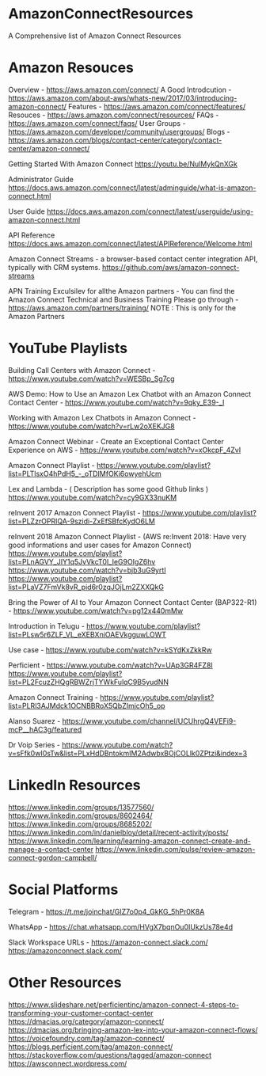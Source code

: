# AmazonConnectResources
 A Comprehensive list of Amazon Connect Resources
 
# Amazon Resouces
Overview - https://aws.amazon.com/connect/
A Good Introdcution - https://aws.amazon.com/about-aws/whats-new/2017/03/introducing-amazon-connect/
Features - https://aws.amazon.com/connect/features/
Resouces - https://aws.amazon.com/connect/resources/
FAQs - https://aws.amazon.com/connect/faqs/
User Groups - https://aws.amazon.com/developer/community/usergroups/
Blogs - https://aws.amazon.com/blogs/contact-center/category/contact-center/amazon-connect/

Getting Started With Amazon Connect 
https://youtu.be/NulMykQnXGk

Administrator Guide
https://docs.aws.amazon.com/connect/latest/adminguide/what-is-amazon-connect.html

User Guide
https://docs.aws.amazon.com/connect/latest/userguide/using-amazon-connect.html

API Reference
https://docs.aws.amazon.com/connect/latest/APIReference/Welcome.html

Amazon Connect Streams - a browser-based contact center integration API, typically with CRM systems.
https://github.com/aws/amazon-connect-streams

APN Training
Exculsilev for allthe Amazon partners - You can find the Amazon Connect Technical and Business Training 
Please go through - https://aws.amazon.com/partners/training/
NOTE : This is only for the Amazon Partners 

# YouTube Playlists
Building Call Centers with Amazon Connect - 
https://www.youtube.com/watch?v=WESBp_Sg7cg

AWS Demo: How to Use an Amazon Lex Chatbot with an Amazon Connect Contact Center - 
https://www.youtube.com/watch?v=9qky_E39-_I

Working with Amazon Lex Chatbots in Amazon Connect - 
https://www.youtube.com/watch?v=rLw2oXEKJG8

Amazon Connect Webinar - Create an Exceptional Contact Center Experience on AWS - 
https://www.youtube.com/watch?v=xOkcpF_4ZvI

Amazon Connect Playlist - 
https://www.youtube.com/playlist?list=PLTlsxO4hPdH5_-_oTDIMfOKi6owyehUcm

Lex and Lambda - ( Description has some good Github links )
https://www.youtube.com/watch?v=cy9GX33nuKM
 
reInvent 2017 Amazon Connect Playlist - 
https://www.youtube.com/playlist?list=PLZzrOPRIQA-9szidi-ZxEfSBfcKydO6LM

reInvent 2018 Amazon Connect Playlist - (AWS re:Invent 2018: Have very good informations and user cases for Amazon Connect)
https://www.youtube.com/playlist?list=PLnAGVY_JIY1q5JvVkcT0I_IeG9OIgZ6hv
https://www.youtube.com/watch?v=bjb3uG9yrtI
https://www.youtube.com/playlist?list=PLaVZ7FmVk8vR_pid6r0zqJOjLm2ZXXQkG

Bring the Power of AI to Your Amazon Connect Contact Center (BAP322-R1) - 
https://www.youtube.com/watch?v=pg12x440mMw

Introduction in Telugu - 
https://www.youtube.com/playlist?list=PLsw5r6ZLF_VL_eXEBXniOAEVkgguwLOWT

Use case -
https://www.youtube.com/watch?v=kSYdKxZkkRw

Perficient  - 
https://www.youtube.com/watch?v=UAp3GR4FZ8I
https://www.youtube.com/playlist?list=PL2FcuzZHQgRBWZrjTYWkFulqC9B5yudNN

Amazon Connect Training - 
https://www.youtube.com/playlist?list=PLRl3AJMdck1OCNBBRoX5QbZImjcOh5_op

Alanso Suarez - 
https://www.youtube.com/channel/UCUhrgQ4VEFi9-mcP__hAC3g/featured

Dr Voip Series - 
https://www.youtube.com/watch?v=sFfk0wI0sTw&list=PLxHdDBntokmIM2AdwbxBOjCOLlk0ZPtzi&index=3

# LinkedIn Resources

https://www.linkedin.com/groups/13577560/
https://www.linkedin.com/groups/8602464/
https://www.linkedin.com/groups/8685202/
https://www.linkedin.com/in/danielbloy/detail/recent-activity/posts/
https://www.linkedin.com/learning/learning-amazon-connect-create-and-manage-a-contact-center
https://www.linkedin.com/pulse/review-amazon-connect-gordon-campbell/

# Social Platforms
Telegram - 
https://t.me/joinchat/GIZ7o0p4_GkKG_5hPr0K8A

WhatsApp - 
https://chat.whatsapp.com/HVgX7bqnOu0IUkzUs78e4d

Slack Workspace URLs - 
https://amazon-connect.slack.com/
https://amazonconnect.slack.com/

# Other Resources
https://www.slideshare.net/perficientinc/amazon-connect-4-steps-to-transforming-your-customer-contact-center
https://dmacias.org/category/amazon-connect/
https://dmacias.org/bringing-amazon-lex-into-your-amazon-connect-flows/
https://voicefoundry.com/tag/amazon-connect/
https://blogs.perficient.com/tag/amazon-connect/
https://stackoverflow.com/questions/tagged/amazon-connect
https://awsconnect.wordpress.com/
